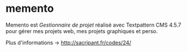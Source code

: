 memento
=======

Memento est _Gestionnaire de projet_ réalisé avec Textpattern CMS 4.5.7 pour gérer mes projets web, mes projets graphiques et perso.

Plus d'informations -> http://sacripant.fr/codes/24/